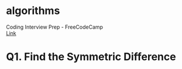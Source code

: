 # algorithms
Coding Interview Prep - FreeCodeCamp
<br/>
<a href="https://www.freecodecamp.org/learn/coding-interview-prep">Link</a>

# Q1. Find the Symmetric Difference

